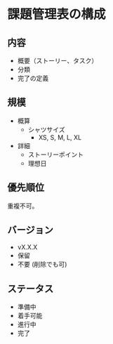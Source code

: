 # 課題管理表の構成

## 内容

- 概要（ストーリー、タスク）
- 分類
- 完了の定義

## 規模

- 概算
    - シャツサイズ
      - XS, S, M, L, XL
- 詳細
    - ストーリーポイント
    - 理想日

## 優先順位

重複不可。

## バージョン

- vX.X.X
- 保留
- 不要 (削除でも可)

## ステータス

- 準備中
- 着手可能
- 進行中
- 完了
